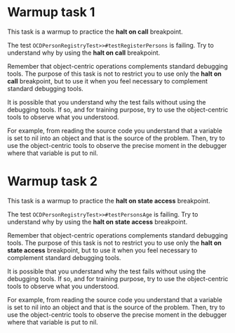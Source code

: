 # Warmup task 1

This task is a warmup to practice the **halt on call** breakpoint.

The test `OCDPersonRegistryTest>>#testRegisterPersons` is failing. 
Try to understand why by using the **halt on call** breakpoint.

Remember that object-centric operations complements standard debugging tools.
The purpose of this task is not to restrict you to use only the **halt on call** breakpoint, but to use it when you feel necessary to complement standard debugging tools.

It is possible that you understand why the test fails without using the debugging tools.
If so, and for training purpose, try to use the object-centric tools to observe what you understood.

For example, from reading the source code you understand that a variable is set to nil into an object and that is the source of the problem. Then, try to use the object-centric tools to observe the precise moment in the debugger where that variable is put to nil.

# Warmup task 2

This task is a warmup to practice the **halt on state access** breakpoint.

The test `OCDPersonRegistryTest>>#testPersonsAge` is failing. 
Try to understand why by using the **halt on state access** breakpoint.

Remember that object-centric operations complements standard debugging tools.
The purpose of this task is not to restrict you to use only the **halt on state access** breakpoint, but to use it when you feel necessary to complement standard debugging tools.

It is possible that you understand why the test fails without using the debugging tools.
If so, and for training purpose, try to use the object-centric tools to observe what you understood.

For example, from reading the source code you understand that a variable is set to nil into an object and that is the source of the problem.
Then, try to use the object-centric tools to observe the precise moment in the debugger where that variable is put to nil.
